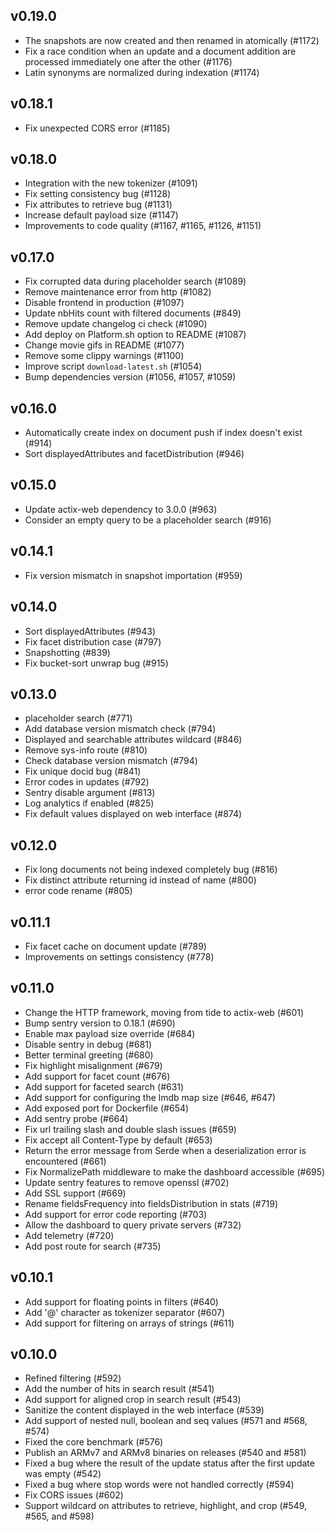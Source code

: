 ## v0.19.0

  - The snapshots are now created and then renamed in atomically (#1172)
  - Fix a race condition when an update and a document addition are processed immediately one after the other (#1176)
  - Latin synonyms are normalized during indexation (#1174)

## v0.18.1

  - Fix unexpected CORS error (#1185)

## v0.18.0

  - Integration with the new tokenizer (#1091)
  - Fix setting consistency bug (#1128)
  - Fix attributes to retrieve bug (#1131)
  - Increase default payload size (#1147)
  - Improvements to code quality (#1167, #1165, #1126, #1151)

## v0.17.0
  - Fix corrupted data during placeholder search (#1089)
  - Remove maintenance error from http (#1082)
  - Disable frontend in production (#1097)
  - Update nbHits count with filtered documents (#849)
  - Remove update changelog ci check (#1090)
  - Add deploy on Platform.sh option to README (#1087)
  - Change movie gifs in README (#1077)
  - Remove some clippy warnings (#1100)
  - Improve script `download-latest.sh` (#1054)
  - Bump dependencies version (#1056, #1057, #1059)

## v0.16.0

  - Automatically create index on document push if index doesn't exist (#914)
  - Sort displayedAttributes and facetDistribution (#946)

## v0.15.0

  - Update actix-web dependency to 3.0.0 (#963)
  - Consider an empty query to be a placeholder search (#916)

## v0.14.1

  - Fix version mismatch in snapshot importation (#959)

## v0.14.0

  - Sort displayedAttributes (#943)
  - Fix facet distribution case (#797)
  - Snapshotting (#839)
  - Fix bucket-sort unwrap bug (#915)

## v0.13.0

  - placeholder search (#771)
  - Add database version mismatch check (#794)
  - Displayed and searchable attributes wildcard (#846)
  - Remove sys-info route (#810)
  - Check database version mismatch (#794)
  - Fix unique docid bug (#841)
  - Error codes in updates (#792)
  - Sentry disable argument (#813)
  - Log analytics if enabled (#825)
  - Fix default values displayed on web interface (#874)

## v0.12.0

  - Fix long documents not being indexed completely bug (#816)
  - Fix distinct attribute returning id instead of name (#800)
  - error code rename (#805)

## v0.11.1

  - Fix facet cache on document update (#789)
  - Improvements on settings consistency (#778)

## v0.11.0

  - Change the HTTP framework, moving from tide to actix-web (#601)
  - Bump sentry version to 0.18.1 (#690)
  - Enable max payload size override (#684)
  - Disable sentry in debug (#681)
  - Better terminal greeting (#680)
  - Fix highlight misalignment (#679)
  - Add support for facet count (#676)
  - Add support for faceted search (#631)
  - Add support for configuring the lmdb map size (#646, #647)
  - Add exposed port for Dockerfile (#654)
  - Add sentry probe (#664)
  - Fix url trailing slash and double slash issues (#659)
  - Fix accept all Content-Type by default (#653)
  - Return the error message from Serde when a deserialization error is encountered (#661)
  - Fix NormalizePath middleware to make the dashboard accessible (#695)
  - Update sentry features to remove openssl (#702)
  - Add SSL support (#669)
  - Rename fieldsFrequency into fieldsDistribution in stats (#719)
  - Add support for error code reporting (#703)
  - Allow the dashboard to query private servers (#732)
  - Add telemetry (#720)
  - Add post route for search (#735)

## v0.10.1

  - Add support for floating points in filters (#640)
  - Add '@' character as tokenizer separator (#607)
  - Add support for filtering on arrays of strings (#611)

## v0.10.0

  - Refined filtering (#592)
  - Add the number of hits in search result (#541)
  - Add support for aligned crop in search result (#543)
  - Sanitize the content displayed in the web interface (#539)
  - Add support of nested null, boolean and seq values (#571 and #568, #574)
  - Fixed the core benchmark (#576)
  - Publish an ARMv7 and ARMv8 binaries on releases (#540 and #581)
  - Fixed a bug where the result of the update status after the first update was empty (#542)
  - Fixed a bug where stop words were not handled correctly (#594)
  - Fix CORS issues (#602)
  - Support wildcard on attributes to retrieve, highlight, and crop (#549, #565, and #598)
